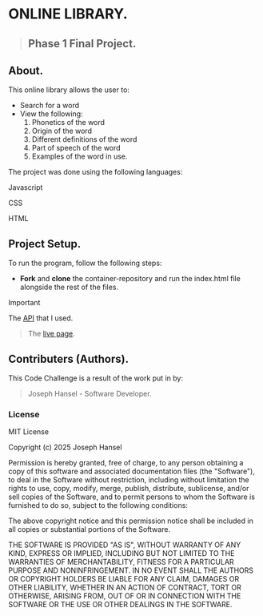 <!-- Title. -->
# ONLINE LIBRARY.

> ## Phase 1 Final Project.

<!-- Description. -->
## About.

This online library allows the user to:

* Search for a word
* View the following:
    1. Phonetics of the word
    2. Origin of the word
    3. Different definitions of the word
    4. Part of speech of the word
    5. Examples of the word in use.


The project was done using the following languages:

Javascript

CSS

HTML


## Project Setup.

To run the program, follow the following steps:

* **Fork** and **clone** the container-repository and run the index.html file alongside the rest of the files.


>[!IMPORTANT]
> The [API](https://dictionaryapi.dev/) that I used.

> The [live page](https://joseph-hansel.github.io/phase-1-project/).


## Contributers (Authors).

This Code Challenge is a result of the work put in by:

> Joseph Hansel - Software Developer.

### License
MIT License

Copyright (c) 2025 Joseph Hansel

Permission is hereby granted, free of charge, to any person obtaining a copy
of this software and associated documentation files (the "Software"), to deal
in the Software without restriction, including without limitation the rights
to use, copy, modify, merge, publish, distribute, sublicense, and/or sell
copies of the Software, and to permit persons to whom the Software is
furnished to do so, subject to the following conditions:

The above copyright notice and this permission notice shall be included in all
copies or substantial portions of the Software.

THE SOFTWARE IS PROVIDED "AS IS", WITHOUT WARRANTY OF ANY KIND, EXPRESS OR
IMPLIED, INCLUDING BUT NOT LIMITED TO THE WARRANTIES OF MERCHANTABILITY,
FITNESS FOR A PARTICULAR PURPOSE AND NONINFRINGEMENT. IN NO EVENT SHALL THE
AUTHORS OR COPYRIGHT HOLDERS BE LIABLE FOR ANY CLAIM, DAMAGES OR OTHER
LIABILITY, WHETHER IN AN ACTION OF CONTRACT, TORT OR OTHERWISE, ARISING FROM,
OUT OF OR IN CONNECTION WITH THE SOFTWARE OR THE USE OR OTHER DEALINGS IN THE
SOFTWARE. 
